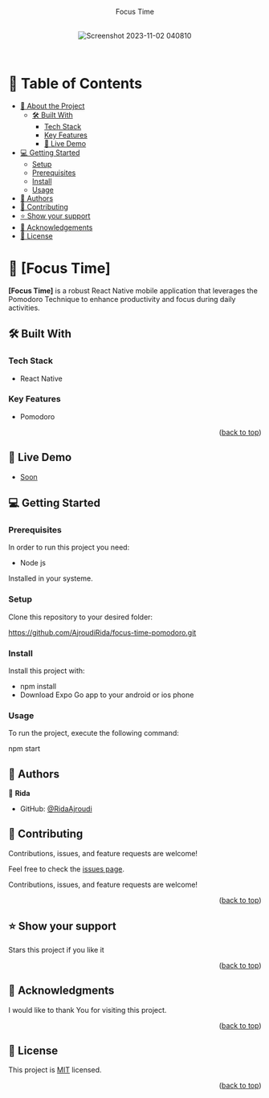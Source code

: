 <a name="readme-top"></a>

<div align="center">
  Focus Time
  <br/>
  <br/>
  
  
![Screenshot 2023-11-02 040810](https://github.com/AjroudiRida/focus-time-pomodoro/assets/114816909/85051b72-52e3-4d49-95c4-e84311e0d912)
  
</div>
<br/>

# 📗 Table of Contents
- [📖 About the Project](#about-project)
  - [🛠 Built With](#built-with)
    - [Tech Stack](#tech-stack)
    - [Key Features](#key-features) 
    - [🚀 Live Demo](#live-demo)
- [💻 Getting Started](#getting-started)
  - [Setup](#setup)
  - [Prerequisites](#prerequisites)
  - [Install](#install)
  - [Usage](#usage)
- [👥 Authors](#authors)
- [🤝 Contributing](#contributing)
- [⭐️ Show your support](#support)
- [🙏 Acknowledgements](#acknowledgements)
- [📝 License](#license)

# 📖 [Focus Time] <a name="Focus Time"></a>



**[Focus Time]** is a robust React Native mobile application that leverages the Pomodoro Technique to enhance productivity and focus during daily activities.

## 🛠 Built With <a name="built-with"></a>

### Tech Stack <a name="tech-stack"></a>
<ul>
    <li>React Native</li>
</ul>

### Key Features <a name="key-features"></a>

- Pomodoro

<p align="right">(<a href="#readme-top">back to top</a>)</p> 

## 🚀 Live Demo <a name="live-demo"></a>

- [Soon]()

## 💻 Getting Started <a name="start-project"></a>

### Prerequisites

In order to run this project you need: 

- Node js

Installed in your systeme.


### Setup

Clone this repository to your desired folder:

https://github.com/AjroudiRida/focus-time-pomodoro.git

### Install

Install this project with:

- npm install
- Download Expo Go app to your android or ios phone

### Usage

To run the project, execute the following command: 

npm start

## 👥 Authors <a name="Rida"></a>

👤 **Rida**

- GitHub: [@RidaAjroudi](https://github.com/AjroudiRida)


## 🤝 Contributing <a name="contributing"></a>

Contributions, issues, and feature requests are welcome!

Feel free to check the [issues page](http://ridaajroud.me/space-travelers-hub/issues).

Contributions, issues, and feature requests are welcome!

<p align="right">(<a href="#readme-top">back to top</a>)</p>

## ⭐️ Show your support <a name="support"></a>

Stars this project if you like it

<p align="right">(<a href="#readme-top">back to top</a>)</p>

## 🙏 Acknowledgments <a name="acknowledgements"></a>

I would like to thank You for visiting this project.

<p align="right">(<a href="#readme-top">back to top</a>)</p>

<!-- LICENSE -->

## 📝 License <a name="license"></a>

This project is [MIT](./LICENSE) licensed.

<p align="right">(<a href="#readme-top">back to top</a>)</p>
